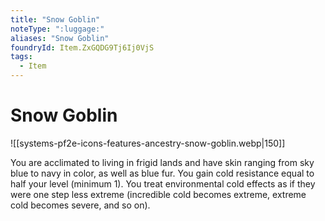 ```yaml
---
title: "Snow Goblin"
noteType: ":luggage:"
aliases: "Snow Goblin"
foundryId: Item.ZxGQDG9Tj6Ij0VjS
tags:
  - Item
---
```


# Snow Goblin
![[systems-pf2e-icons-features-ancestry-snow-goblin.webp|150]]

You are acclimated to living in frigid lands and have skin ranging from sky blue to navy in color, as well as blue fur. You gain cold resistance equal to half your level (minimum 1). You treat environmental cold effects as if they were one step less extreme (incredible cold becomes extreme, extreme cold becomes severe, and so on).
